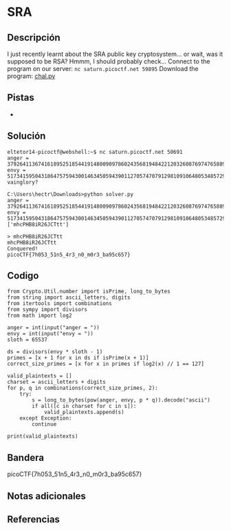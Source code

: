 # SRA

## Descripción
I just recently learnt about the SRA public key cryptosystem... or wait, was it supposed to be RSA? Hmmm, I should probably check... Connect to the program on our server: `nc saturn.picoctf.net 59895` Download the program: [chal.py](https://artifacts.picoctf.net/c/295/chal.py)

## Pistas
- 

## Solución

```     
eltetor14-picoctf@webshell:~$ nc saturn.picoctf.net 50691
anger = 37926411367416189525185441914800909786024356819484221203260876974765889591443
envy = 51734159504318647575943001463450594390112705747079129810910648053485729971473
vainglory?

C:\Users\hectr\Downloads>python solver.py
anger = 37926411367416189525185441914800909786024356819484221203260876974765889591443
envy = 51734159504318647575943001463450594390112705747079129810910648053485729971473
['mhcPHB8iR26JCTtt']

> mhcPHB8iR26JCTtt
mhcPHB8iR26JCTtt
Conquered!
picoCTF{7h053_51n5_4r3_n0_m0r3_ba95c657}
```

## Codigo

```
from Crypto.Util.number import isPrime, long_to_bytes
from string import ascii_letters, digits
from itertools import combinations
from sympy import divisors
from math import log2

anger = int(input("anger = "))
envy = int(input("envy = "))
sloth = 65537

ds = divisors(envy * sloth - 1)
primes = [x + 1 for x in ds if isPrime(x + 1)]
correct_size_primes = [x for x in primes if log2(x) // 1 == 127]

valid_plaintexts = []
charset = ascii_letters + digits
for p, q in combinations(correct_size_primes, 2):
    try:
        s = long_to_bytes(pow(anger, envy, p * q)).decode("ascii")
        if all([c in charset for c in s]):
            valid_plaintexts.append(s)
    except Exception:
        continue

print(valid_plaintexts)
```

## Bandera
picoCTF{7h053_51n5_4r3_n0_m0r3_ba95c657}

## Notas adicionales

## Referencias
